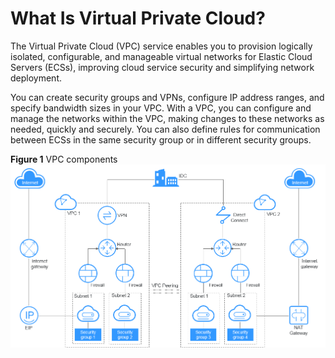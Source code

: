 # What Is Virtual Private Cloud?<a name="vpc_faq_0001"></a>

The Virtual Private Cloud \(VPC\) service enables you to provision logically isolated, configurable, and manageable virtual networks for Elastic Cloud Servers \(ECSs\), improving cloud service security and simplifying network deployment.

You can create security groups and VPNs, configure IP address ranges, and specify bandwidth sizes in your VPC. With a VPC, you can configure and manage the networks within the VPC, making changes to these networks as needed, quickly and securely. You can also define rules for communication between ECSs in the same security group or in different security groups.

**Figure  1**  VPC components<a name="fig1147342365118"></a>  
![](figures/vpc-components.png "vpc-components")

